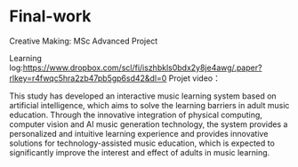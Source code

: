 # Final-work
Creative Making: MSc Advanced Project

Learning log:https://www.dropbox.com/scl/fi/iszhbkls0bdx2y8je4awg/.paper?rlkey=r4fwqc5hra2zb47pb5gp6sd42&dl=0
Projet video：

This study has developed an interactive music learning system based on artificial intelligence, which aims to solve the learning barriers in adult music education. Through the innovative integration of physical computing, computer vision and AI music generation technology, the system provides a personalized and intuitive learning experience and provides innovative solutions for technology-assisted music education, which is expected to significantly improve the interest and effect of adults in music learning.


